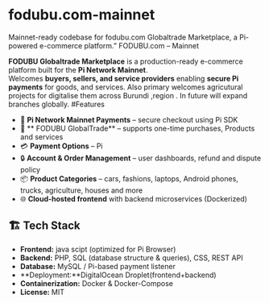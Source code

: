 # fodubu.com-mainnet
Mainnet-ready codebase for fodubu.com Globaltrade Marketplace, a Pi-powered e-commerce platform.”
FODUBU.com – Mainnet

**FODUBU Globaltrade Marketplace** is a production-ready e-commerce platform built for the **Pi Network Mainnet**.  
Welcomes **buyers, sellers, and service providers** enabling **secure Pi payments** for goods, and services.
Also primary welcomes agricutural projects for digitalise them across Burundi ,region .
In future will expand branches globally.
#Features
* 🔑 **Pi Network Mainnet Payments** – secure checkout using Pi SDK  
* 🛒 ** FODUBU GlobalTrade** – supports  one-time purchases, Products and services  
* 💳 **Payment Options** – Pi  
* 🔒 **Account & Order Management** – user dashboards, refund and dispute policy  
* 📦 **Product Categories** – cars, fashions, laptops, Android phones, trucks, agriculture, houses and more  
* 🌐 **Cloud-hosted frontend** with backend microservices (Dockerized)

## 🏗️ Tech Stack
* **Frontend:** java scipt (optimized for Pi Browser)  
* **Backend:** PHP, SQL (database structure & queries), CSS, REST API  
* **Database:** MySQL / Pi-based payment listener  
* **Deployment:**DigitalOcean Droplet(frontend+backend)  
* **Containerization:** Docker & Docker-Compose  
* **License:** MIT  
